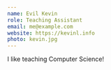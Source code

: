 ```yaml
---
name: Evil Kevin
role: Teaching Assistant
email: me@example.com
website: https://kevinl.info
photo: kevin.jpg
---
```


I like teaching Computer Science!